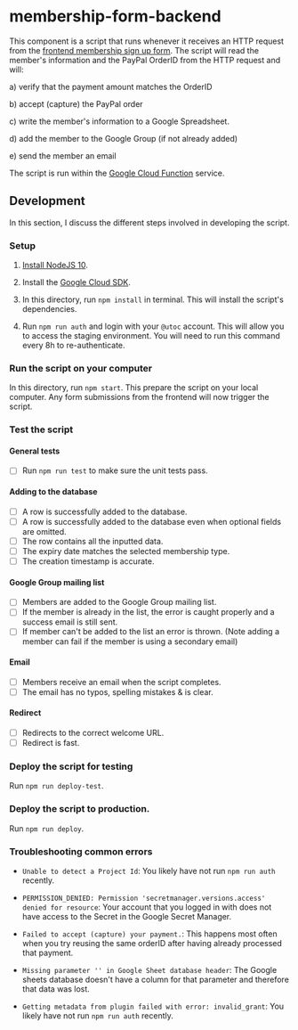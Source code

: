 # membership-form-backend

This component is a script that runs whenever it receives an HTTP request from the [frontend membership sign up form](../membership-form-frontend).
The script will read the member's information and the PayPal OrderID from the HTTP request and will:

a) verify that the payment amount matches the OrderID

b) accept (capture) the PayPal order

c) write the member's information to a Google Spreadsheet.

d) add the member to the Google Group (if not already added)

e) send the member an email

The script is run within the [Google Cloud Function](https://cloud.google.com/functions/docs/concepts/overview) service.

## Development

In this section, I discuss the different steps involved in developing the script.

### Setup

1. [Install NodeJS 10](https://nodejs.org/en/download/).

2. Install the [Google Cloud SDK](https://cloud.google.com/sdk/docs).

3. In this directory, run `npm install` in terminal. This will install the script's dependencies.

4. Run `npm run auth` and login with your `@utoc` account. This will allow you to access the staging environment.
You will need to run this command every 8h to re-authenticate.

### Run the script on your computer

In this directory, run `npm start`. This prepare the script on your local computer.
Any form submissions from the frontend will now trigger the script.

### Test the script

#### General tests
- [ ] Run `npm run test` to make sure the unit tests pass.

#### Adding to the database

- [ ] A row is successfully added to the database.
- [ ] A row is successfully added to the database even when optional fields are omitted.
- [ ] The row contains all the inputted data.
- [ ] The expiry date matches the selected membership type.
- [ ] The creation timestamp is accurate.

#### Google Group mailing list
- [ ] Members are added to the Google Group mailing list.
- [ ] If the member is already in the list, the error is caught properly and a success email is still sent.
- [ ] If member can't be added to the list an error is thrown. (Note adding a member can fail if the member is using a secondary email)

#### Email
- [ ] Members receive an email when the script completes.
- [ ] The email has no typos, spelling mistakes & is clear.

#### Redirect

- [ ] Redirects to the correct welcome URL.
- [ ] Redirect is fast.

### Deploy the script for testing

Run `npm run deploy-test`.

### Deploy the script to production.

Run `npm run deploy`.

### Troubleshooting common errors

- `Unable to detect a Project Id`: You likely have not run `npm run auth` recently.

- `PERMISSION_DENIED: Permission 'secretmanager.versions.access' denied for resource`:
  Your account that you logged in with does not have access to the Secret in the Google Secret Manager.

- `Failed to accept (capture) your payment.`: This happens most often when you try reusing the same orderID after having already processed that payment.

- `Missing parameter '' in Google Sheet database header`: The Google sheets database doesn't have a column for that parameter and therefore that data was lost.

- `Getting metadata from plugin failed with error: invalid_grant`: You likely have not run `npm run auth` recently.
